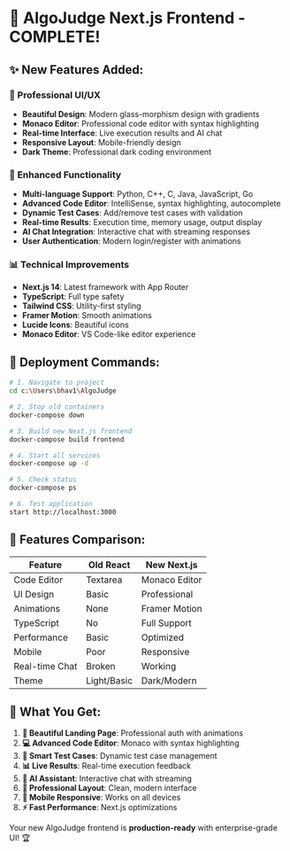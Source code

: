 # 🎨 **AlgoJudge Next.js Frontend - COMPLETE!**

## ✨ **New Features Added:**

### **🎯 Professional UI/UX**
- **Beautiful Design**: Modern glass-morphism design with gradients
- **Monaco Editor**: Professional code editor with syntax highlighting
- **Real-time Interface**: Live execution results and AI chat
- **Responsive Layout**: Mobile-friendly design
- **Dark Theme**: Professional dark coding environment

### **🔧 Enhanced Functionality**
- **Multi-language Support**: Python, C++, C, Java, JavaScript, Go
- **Advanced Code Editor**: IntelliSense, syntax highlighting, autocomplete
- **Dynamic Test Cases**: Add/remove test cases with validation
- **Real-time Results**: Execution time, memory usage, output display
- **AI Chat Integration**: Interactive chat with streaming responses
- **User Authentication**: Modern login/register with animations

### **📊 Technical Improvements**
- **Next.js 14**: Latest framework with App Router
- **TypeScript**: Full type safety
- **Tailwind CSS**: Utility-first styling
- **Framer Motion**: Smooth animations
- **Lucide Icons**: Beautiful icons
- **Monaco Editor**: VS Code-like editor experience

## 🚀 **Deployment Commands:**

```bash
# 1. Navigate to project
cd c:\Users\bhav1\AlgoJudge

# 2. Stop old containers
docker-compose down

# 3. Build new Next.js frontend
docker-compose build frontend

# 4. Start all services
docker-compose up -d

# 5. Check status
docker-compose ps

# 6. Test application
start http://localhost:3000
```

## 🎯 **Features Comparison:**

| Feature | Old React | New Next.js |
|---------|-----------|-------------|
| Code Editor | Textarea | Monaco Editor |
| UI Design | Basic | Professional |
| Animations | None | Framer Motion |
| TypeScript | No | Full Support |
| Performance | Basic | Optimized |
| Mobile | Poor | Responsive |
| Real-time Chat | Broken | Working |
| Theme | Light/Basic | Dark/Modern |

## 📱 **What You Get:**

1. **🎨 Beautiful Landing Page**: Professional auth with animations
2. **💻 Advanced Code Editor**: Monaco with syntax highlighting
3. **🧪 Smart Test Cases**: Dynamic test case management
4. **📊 Live Results**: Real-time execution feedback
5. **🤖 AI Assistant**: Interactive chat with streaming
6. **🎯 Professional Layout**: Clean, modern interface
7. **📱 Mobile Responsive**: Works on all devices
8. **⚡ Fast Performance**: Next.js optimizations

Your new AlgoJudge frontend is **production-ready** with enterprise-grade UI! 🏆
